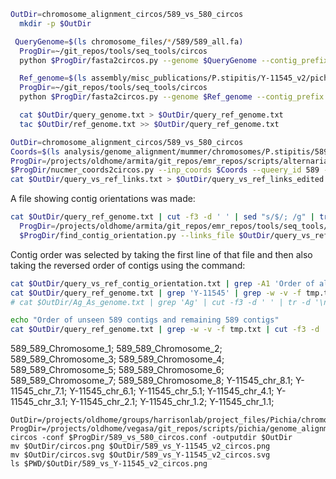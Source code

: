 ```bash
OutDir=chromosome_alignment_circos/589_vs_580_circos
  mkdir -p $OutDir
```
```bash
 QueryGenome=$(ls chromosome_files/*/589/589_all.fa)
  ProgDir=~/git_repos/tools/seq_tools/circos
  python $ProgDir/fasta2circos.py --genome $QueryGenome --contig_prefix "589_" > $OutDir/query_genome.txt

  Ref_genome=$(ls assembly/misc_publications/P.stipitis/Y-11545_v2/pichia.allmasked)
  ProgDir=~/git_repos/tools/seq_tools/circos
  python $ProgDir/fasta2circos.py --genome $Ref_genome --contig_prefix "Y-11545_" > $OutDir/ref_genome.txt

  cat $OutDir/query_genome.txt > $OutDir/query_ref_genome.txt
  tac $OutDir/ref_genome.txt >> $OutDir/query_ref_genome.txt
```
```bash
OutDir=chromosome_alignment_circos/589_vs_580_circos
Coords=$(ls analysis/genome_alignment/mummer/chromosomes/P.stipitis/589/589_vs_Y-11454_v2/589_vs_Y-11454_v2_coords.tsv)
ProgDir=/projects/oldhome/armita/git_repos/emr_repos/scripts/alternaria/pathogen/genome_alignment
$ProgDir/nucmer_coords2circos.py --inp_coords $Coords --queery_id 589 --ref_id Y-11545 > $OutDir/query_vs_ref_links.txt
cat $OutDir/query_vs_ref_links.txt > $OutDir/query_vs_ref_links_edited.txt
```
A file showing contig orientations was made:

```bash
cat $OutDir/query_ref_genome.txt | cut -f3 -d ' ' | sed "s/$/; /g" | tr -d '\n' > $OutDir/query_contig_order.txt
  ProgDir=/projects/oldhome/armita/git_repos/emr_repos/tools/seq_tools/circos
  $ProgDir/find_contig_orientation.py --links_file $OutDir/query_vs_ref_links_edited.txt > $OutDir/query_vs_ref_contig_orientation.txt
```
Contig order was selected by taking the first line of that file and then also taking the reversed order of contigs using the command:

```bash
cat $OutDir/query_vs_ref_contig_orientation.txt | grep -A1 'Order of all seen contigs' | tail -n1 | sed "s/, /\n/g" > tmp.txt
cat $OutDir/query_ref_genome.txt | grep 'Y-11545' | grep -w -v -f tmp.txt | cut -f3 -d ' '| tr -d '\n' | sed 's/Y-11545/, Y-11545/g'
# cat $OutDir/Ag_As_genome.txt | grep 'Ag' | cut -f3 -d ' ' | tr -d '\n' | sed 's/Ag/, Ag/g' >> tmp.txt

echo "Order of unseen 589 contigs and remaining 589 contigs"
cat $OutDir/query_ref_genome.txt | grep -w -v -f tmp.txt | cut -f3 -d ' '| tr -d '\n' | sed 's/589/, 589/g' | sed 's/Y-11545/, Y-11545/g'
```
589_589_Chromosome_1; 589_589_Chromosome_2; 589_589_Chromosome_3; 589_589_Chromosome_4; 589_589_Chromosome_5; 589_589_Chromosome_6; 589_589_Chromosome_7; 589_589_Chromosome_8; Y-11545_chr_8.1; Y-11545_chr_7.1; Y-11545_chr_6.1; Y-11545_chr_5.1; Y-11545_chr_4.1; Y-11545_chr_3.1; Y-11545_chr_2.1; Y-11545_chr_1.2; Y-11545_chr_1.1;

```
OutDir=/projects/oldhome/groups/harrisonlab/project_files/Pichia/chromosome_alignment_circos/589_vs_580_circos
ProgDir=/projects/oldhome/vegasa/git_repos/scripts/pichia/genome_alignment/Chromosome_level_assembly/589_vs_580
circos -conf $ProgDir/589_vs_580_circos.conf -outputdir $OutDir
mv $OutDir/circos.png $OutDir/589_vs_Y-11545_v2_circos.png
mv $OutDir/circos.svg $OutDir/589_vs_Y-11545_v2_circos.svg
ls $PWD/$OutDir/589_vs_Y-11545_v2_circos.png
```
